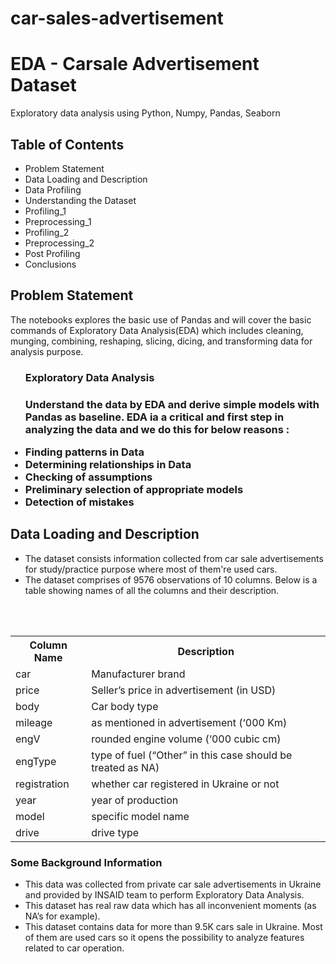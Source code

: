 # car-sales-advertisement
# EDA - Carsale Advertisement Dataset
Exploratory data analysis using Python, Numpy, Pandas, Seaborn

<h2>Table of Contents</h2>
<ul><li>Problem Statement</li>
<li>Data Loading and Description</li>
<li>Data Profiling</li>
<li>Understanding the Dataset</li>
<li>Profiling_1</li>
<li>Preprocessing_1</li>
<li>Profiling_2</li>
<li>Preprocessing_2</li>
<li>Post Profiling</li>
<li>Conclusions</li></ul>

<h2>Problem Statement</h2>
<p>The notebooks explores the basic use of Pandas and will cover the basic commands of Exploratory Data Analysis(EDA) which includes cleaning, munging, combining, reshaping, slicing, dicing, and transforming data for analysis purpose.</p>

<ul><h3>Exploratory Data Analysis<h3>
<p>Understand the data by EDA and derive simple models with Pandas as baseline. EDA ia a critical and first step in analyzing the data and we do this for below reasons :</p>
  <li>Finding patterns in Data</li>
<li>Determining relationships in Data</li>
<li>Checking of assumptions</li>
<li>Preliminary selection of appropriate models</li>
<li>Detection of mistakes</li></ul>

<h2>Data Loading and Description</h2>

<ul><li>The dataset consists information collected from car sale advertisements for study/practice purpose where most of them're used cars.</li>
<li>The dataset comprises of 9576 observations of 10 columns. Below is a table showing names of all the columns and their description.</li></ul><br><br>
<table><tbody><th>Column Name</th>	<th>Description</th>
  <tr><td>car</td>	<td>Manufacturer brand</td></tr>
  <tr><td>price</td>	<td>	Seller’s price in advertisement (in USD)</td></tr>
  <tr><td>body	</td><td>Car body type</td></tr>
<tr><td>mileage	</td><td>as mentioned in advertisement (‘000 Km)</td></tr>
<tr><td>engV	</td><td>rounded engine volume (‘000 cubic cm)</td></tr>
<tr><td>engType	</td><td>type of fuel (“Other” in this case should be treated as NA)</td></tr>
<tr><td>registration	</td><td>whether car registered in Ukraine or not</td></tr>
<tr><td>year	</td><td>year of production</td></tr>
<tr><td>model	</td><td>specific model name</td></tr>
  <tr><td>drive	</td><td>drive type</td></tr></tbody></table>
  <br<br>
<h3>Some Background Information</h3>
<ul><li>This data was collected from private car sale advertisements in Ukraine and provided by INSAID team to perform Exploratory Data Analysis.</li>
  <li>This dataset has real raw data which has all inconvenient moments (as NA’s for example).</li>
<li>This dataset contains data for more than 9.5K cars sale in Ukraine. Most of them are used cars so it opens the possibility to analyze features related to car operation.</li></ul>

